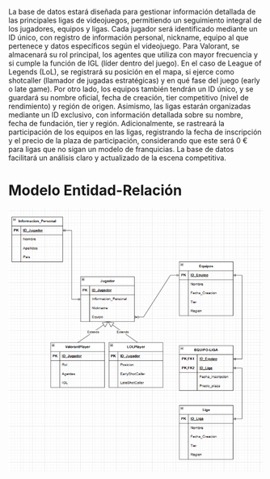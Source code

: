 La base de datos estará diseñada para gestionar información detallada de las principales ligas de videojuegos, permitiendo un seguimiento integral de los jugadores, equipos y ligas. Cada jugador será identificado
mediante un ID único, con registro de información personal, nickname, equipo al que pertenece y datos específicos según el videojuego. Para Valorant, se almacenará su rol principal, los agentes que utiliza con mayor
frecuencia y si cumple la función de IGL (líder dentro del juego). En el caso de League of Legends (LoL), se registrará su posición en el mapa, si ejerce como shotcaller (llamador de jugadas estratégicas) y en qué 
fase del juego (early o late game).
Por otro lado, los equipos también tendrán un ID único, y se guardará su nombre oficial, fecha de creación, tier competitivo (nivel de rendimiento) y región de origen. Asimismo, las ligas estarán organizadas 
mediante un ID exclusivo, con información detallada sobre su nombre, fecha de fundación, tier y región.
Adicionalmente, se rastreará la participación de los equipos en las ligas, registrando la fecha de inscripción y el precio de la plaza de participación, considerando que este será 0 € para ligas que no sigan un
modelo de franquicias. La base de datos facilitará un análisis claro y actualizado de la escena competitiva.

# Modelo Entidad-Relación
![Descripción de la imagen](img/AD3.png)

